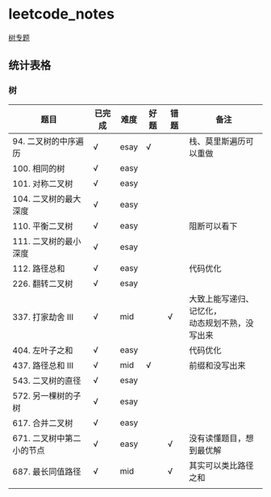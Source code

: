 # leetcode_notes

[树专题](https://github.com/junchao-ustc/leetcode_notes/blob/main/%E6%A0%91%E4%B8%93%E9%A2%98.md)

## 统计表格

### 树

| 题目                      | 已完成 | 难度 | 好题 | 错题 | 备注                                                 |
| ------------------------- | ------ | ---- | ---- | ---- | ---------------------------------------------------- |
| 94. 二叉树的中序遍历      | √      | esay | √    |      | 栈、莫里斯遍历可以重做                               |
| 100. 相同的树             | √      | easy |      |      |                                                      |
| 101. 对称二叉树           | √      | easy |      |      |                                                      |
| 104. 二叉树的最大深度     | √      | easy |      |      |                                                      |
| 110. 平衡二叉树           | √      | easy |      |      | 阻断可以看下                                         |
| 111. 二叉树的最小深度     | √      | esay |      |      |                                                      |
| 112. 路径总和             | √      | easy |      |      | 代码优化                                             |
| 226. 翻转二叉树           | √      | esay |      |      |                                                      |
| 337. 打家劫舍 III         | √      | mid  |      | √    | 大致上能写递归、记忆化，<br />动态规划不熟，没写出来 |
| 404. 左叶子之和           | √      | easy |      |      | 代码优化                                             |
| 437. 路径总和 III         | √      | mid  | √    |      | 前缀和没写出来                                       |
| 543. 二叉树的直径         | √      | esay |      |      |                                                      |
| 572. 另一棵树的子树       | √      | esay |      |      |                                                      |
| 617. 合并二叉树           | √      | easy |      |      |                                                      |
| 671. 二叉树中第二小的节点 | √      | easy |      | √    | 没有读懂题目，想到最优解                             |
| 687. 最长同值路径         | √      | mid  |      | √    | 其实可以类比路径之和                                 |
|                           |        |      |      |      |                                                      |

